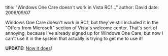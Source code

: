
title: "Windows One Care doesn't work in Vista RC1..."
author: David
date: 2006/09/07

Windows One Care doesn't work in RC1, but they've still included it in the "Offers from Microsoft" section of Vista's welcome center. That's sort of annoying, because I've already signed up for Windows One Care, but now I can't use it in the system that actually is trying to get me to use it!

**UPDATE:** [Now it does](http://www.mohundro.com/blog/PermaLink,guid,641bb72a-17ad-4c37-bd31-a8deff912cae.aspx)!
